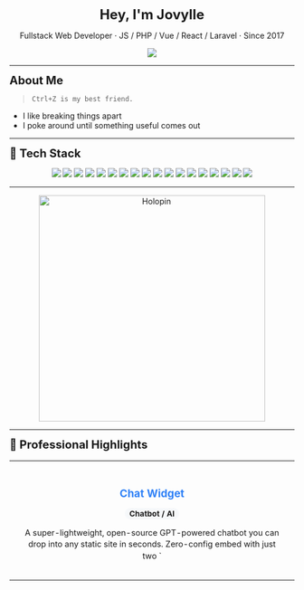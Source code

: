 <p align="center"><strong style="font-size: 1.5rem;">Hey, I'm Jovylle</strong></p>
<p align="center">Fullstack Web Developer · JS / PHP / Vue / React / Laravel · Since 2017</p>

<p align="center">
  <a href="https://jovylle.com" target="_blank">
    <img src="https://img.shields.io/badge/Visit%20Portfolio-000?style=for-the-badge&logo=firefox&logoColor=white" />
  </a>
</p>

---

<div style="font-size: 1.25rem; font-weight: bold">About Me</div>

> `Ctrl+Z is my best friend.`

- I like breaking things apart  
- I poke around until something useful comes out

---

<div style="font-size: 1.25rem; font-weight: bold">🧰 Tech Stack</div>

<p align="center">
  <img src="https://img.shields.io/badge/Astro-FF5D01?style=for-the-badge&logo=astro&logoColor=white" />
  <img src="https://img.shields.io/badge/Blade-000000?style=for-the-badge&logo=blade&logoColor=white" />
  <img src="https://img.shields.io/badge/C%2B%2B-00599C?style=for-the-badge&logo=cplusplus&logoColor=white" />
  <img src="https://img.shields.io/badge/CSS-1572B6?style=for-the-badge&logo=css&logoColor=white" />
  <img src="https://img.shields.io/badge/HTML-E34F26?style=for-the-badge&logo=html&logoColor=white" />
  <img src="https://img.shields.io/badge/Java-000000?style=for-the-badge&logo=java&logoColor=white" />
  <img src="https://img.shields.io/badge/JavaScript-323330?style=for-the-badge&logo=javascript&logoColor=white" />
  <img src="https://img.shields.io/badge/Just-000000?style=for-the-badge&logo=just&logoColor=white" />
  <img src="https://img.shields.io/badge/Objective-C-000000?style=for-the-badge&logo=objective-c&logoColor=white" />
  <img src="https://img.shields.io/badge/PHP-777BB4?style=for-the-badge&logo=php&logoColor=white" />
  <img src="https://img.shields.io/badge/PowerShell-000000?style=for-the-badge&logo=powershell&logoColor=white" />
  <img src="https://img.shields.io/badge/Python-3776AB?style=for-the-badge&logo=python&logoColor=white" />
  <img src="https://img.shields.io/badge/Ruby-CC342D?style=for-the-badge&logo=ruby&logoColor=white" />
  <img src="https://img.shields.io/badge/SCSS-CC6699?style=for-the-badge&logo=scss&logoColor=white" />
  <img src="https://img.shields.io/badge/Shell-89E051?style=for-the-badge&logo=shell&logoColor=white" />
  <img src="https://img.shields.io/badge/Svelte-FF3E00?style=for-the-badge&logo=svelte&logoColor=white" />
  <img src="https://img.shields.io/badge/TypeScript-3178C6?style=for-the-badge&logo=typescript&logoColor=white" />
  <img src="https://img.shields.io/badge/Vue-35495e?style=for-the-badge&logo=vue&logoColor=white" />

</p>


---
<p align="center">
  <a href="https://jovylle.com" target="_blank">
    <img src="https://holopin.me/jovylle" alt="Holopin" width="400" />
  </a>
</p>



---

<div style="font-size: 1.25rem; font-weight: bold">🚀 Professional Highlights</div>

<table align="center">
<tr>
  <td align="center" width="50%" style="vertical-align: top; padding: 20px;">
    <h3 style="color: #2F81F7; margin-bottom: 8px;">Chat Widget</h3>
    <p><strong style="background: #f6f8fa; padding: 2px 8px; border-radius: 12px; font-size: 0.85em;">Chatbot / AI</strong></p>
    <p style="font-size: 0.9em; line-height: 1.4; margin: 12px 0;">A super-lightweight, open-source GPT-powered chatbot you can drop into any static site in seconds. Zero-config embed with just two `<script>` tags, serverless Netlify Function backend to proxy OpenAI calls, fully customizable UI, MIT-licensed, and supports per-user routes and analytics integrations.</p>    <p>
      <a href="https://chat-widget.uft1.com" target="_blank">
        <img src="https://img.shields.io/badge/View%20Project-000?style=for-the-badge&logo=firefox&logoColor=white" />
      </a>
    </p>  </td>
  <td align="center" width="50%" style="vertical-align: top; padding: 20px;">
    <h3 style="color: #2F81F7; margin-bottom: 8px;">Game Tools & Community Feedback</h3>
    <p><strong style="background: #f6f8fa; padding: 2px 8px; border-radius: 12px; font-size: 0.85em;">Game Dev Tools</strong></p>
    <p style="font-size: 0.9em; line-height: 1.4; margin: 12px 0;">Built sfl.uft1.com - a real-time game assistant used daily by hundreds of Sunflower Land players. Created Vue 3/Vite tools with game API integration for strategy optimization. Collected community feedback for continuous UX improvement.</p>    <p>
      <a href="https://sfl.uft1.com" target="_blank">
        <img src="https://img.shields.io/badge/View%20Project-000?style=for-the-badge&logo=firefox&logoColor=white" />
      </a>
    </p>  </td>
</tr>
<tr>
  <td align="center" width="50%" style="vertical-align: top; padding: 20px;">
    <h3 style="color: #2F81F7; margin-bottom: 8px;">Full Stack Deployment with Laravel & Next.js</h3>
    <p><strong style="background: #f6f8fa; padding: 2px 8px; border-radius: 12px; font-size: 0.85em;">DevOps / Full Stack</strong></p>
    <p style="font-size: 0.9em; line-height: 1.4; margin: 12px 0;">Deployed full-stack apps on Linux/Nginx, managed MySQL, and used serverless APIs with Python + GCP.</p>  </td>
  <td align="center" width="50%" style="vertical-align: top; padding: 20px;">
    <h3 style="color: #2F81F7; margin-bottom: 8px;">Frontend UI/UX Craftsmanship</h3>
    <p><strong style="background: #f6f8fa; padding: 2px 8px; border-radius: 12px; font-size: 0.85em;">Frontend</strong></p>
    <p style="font-size: 0.9em; line-height: 1.4; margin: 12px 0;">Expert in converting Figma designs to pixel-perfect responsive interfaces using Vue 3, Nuxt, React, and TailwindCSS. Implemented GSAP/Sal.js animations and mobile-first architectures for optimal user experiences.</p>  </td>
</tr>
<tr>
  <td align="center" width="50%" style="vertical-align: top; padding: 20px;">
    <h3 style="color: #2F81F7; margin-bottom: 8px;">Real-Time API Integrations</h3>
    <p><strong style="background: #f6f8fa; padding: 2px 8px; border-radius: 12px; font-size: 0.85em;">API / Realtime</strong></p>
    <p style="font-size: 0.9em; line-height: 1.4; margin: 12px 0;">Integrated OpenAI, OpenWeather, and game APIs. Automated data fetch with Puppeteer.</p>  </td>
  <td align="center" width="50%" style="vertical-align: top; padding: 20px;">
    <h3 style="color: #2F81F7; margin-bottom: 8px;">Chrome Extensions with Game Automation</h3>
    <p><strong style="background: #f6f8fa; padding: 2px 8px; border-radius: 12px; font-size: 0.85em;">Extensions</strong></p>
    <p style="font-size: 0.9em; line-height: 1.4; margin: 12px 0;">Created browser extensions for Melvor Idle (5.0★ rating) & Sunflower Land with 200+ active users. Built DOM injection, hotkey bindings, task automation, and local storage management for enhanced gameplay experiences.</p>  </td>
</tr>
</table>

---

<div style="font-size: 1.25rem; font-weight: bold; color: #2F81F7;">⚡ Reaction Game Leaderboard</div>

<div align="center" style="margin: 20px 0;">
  <a href="https://playbase.netlify.app" target="_blank">
    <img src="https://img.shields.io/badge/🎮%20Play%20Game-FF6B6B?style=for-the-badge&logo=gamepad2&logoColor=white&labelColor=FF6B6B&color=white" />
  </a>
  <br>
  <div style="margin-top: 8px; font-size: 0.85em; color: #666; background: #f8f9fa; padding: 6px 12px; border-radius: 20px; display: inline-block;">
    🏆 Best: 339ms • 📅 Updated: 10/22/2025
  </div>
</div>

<table align="center" style="border-collapse: collapse; width: 100%; max-width: 600px;">
  <thead>
    <tr style="background: #f6f8fa;">
      <th style="padding: 12px; text-align: center; border: 1px solid #d0d7de;">🏆</th>
      <th style="padding: 12px; text-align: left; border: 1px solid #d0d7de;">Player</th>
      <th style="padding: 12px; text-align: center; border: 1px solid #d0d7de;">Time</th>
      <th style="padding: 12px; text-align: center; border: 1px solid #d0d7de;">Date</th>
    </tr>
  </thead>
  <tbody>
    <tr style="background: #ffffff;">
      <td style="padding: 12px; text-align: center; border: 1px solid #d0d7de; font-size: 1.2em;">🥇</td>
      <td style="padding: 12px; text-align: left; border: 1px solid #d0d7de; font-weight: 500;">BraveBard</td>
      <td style="padding: 12px; text-align: center; border: 1px solid #d0d7de; font-weight: bold; color: #dc3545; background: #e6ffed;">339ms</td>
      <td style="padding: 12px; text-align: center; border: 1px solid #d0d7de; font-size: 0.9em; color: #666;">10/22/2025</td>
    </tr>
    <tr style="background: #f6f8fa;">
      <td style="padding: 12px; text-align: center; border: 1px solid #d0d7de; font-size: 1.2em;">🥈</td>
      <td style="padding: 12px; text-align: left; border: 1px solid #d0d7de; font-weight: 500;">FlashPro5</td>
      <td style="padding: 12px; text-align: center; border: 1px solid #d0d7de; font-weight: bold; color: #dc3545; ">363ms</td>
      <td style="padding: 12px; text-align: center; border: 1px solid #d0d7de; font-size: 0.9em; color: #666;">10/21/2025</td>
    </tr>
    <tr style="background: #ffffff;">
      <td style="padding: 12px; text-align: center; border: 1px solid #d0d7de; font-size: 1.2em;">🥉</td>
      <td style="padding: 12px; text-align: left; border: 1px solid #d0d7de; font-weight: 500;">FlashPro5</td>
      <td style="padding: 12px; text-align: center; border: 1px solid #d0d7de; font-weight: bold; color: #dc3545; ">369ms</td>
      <td style="padding: 12px; text-align: center; border: 1px solid #d0d7de; font-size: 0.9em; color: #666;">10/21/2025</td>
    </tr>
    <tr style="background: #f6f8fa;">
      <td style="padding: 12px; text-align: center; border: 1px solid #d0d7de; font-size: 1.2em;">4️⃣</td>
      <td style="padding: 12px; text-align: left; border: 1px solid #d0d7de; font-weight: 500;">FlashPro5</td>
      <td style="padding: 12px; text-align: center; border: 1px solid #d0d7de; font-weight: bold; color: #dc3545; ">370ms</td>
      <td style="padding: 12px; text-align: center; border: 1px solid #d0d7de; font-size: 0.9em; color: #666;">10/21/2025</td>
    </tr>
    <tr style="background: #ffffff;">
      <td style="padding: 12px; text-align: center; border: 1px solid #d0d7de; font-size: 1.2em;">5️⃣</td>
      <td style="padding: 12px; text-align: left; border: 1px solid #d0d7de; font-weight: 500;">SpeedRunner</td>
      <td style="padding: 12px; text-align: center; border: 1px solid #d0d7de; font-weight: bold; color: #dc3545; ">378ms</td>
      <td style="padding: 12px; text-align: center; border: 1px solid #d0d7de; font-size: 0.9em; color: #666;">10/22/2025</td>
    </tr>
  </tbody>
</table>

<p align="center" style="margin-top: 24px; font-size: 0.9em; color: #666; background: #f8f9fa; padding: 12px; border-radius: 8px;">
  <em>🚀 Fastest reaction times from my GitHub-powered game platform</em>
  <br><small style="color: #999;">Built with GitHub as a database • Real-time updates</small>
  <br><small style="color: #ff6b6b; font-weight: 500;">🔄 Leaderboard resets every season for fresh competition!</small>
</p>

---

<div style="font-size: 1.25rem; font-weight: bold">📊 Stats</div>

<p align="center">
  <img src="https://img.shields.io/badge/Projects-190-blue?style=for-the-badge" />
  <img src="https://img.shields.io/badge/Languages-18-green?style=for-the-badge" />
  <img src="https://img.shields.io/badge/Live%20Sites-45-orange?style=for-the-badge" />
</p>

